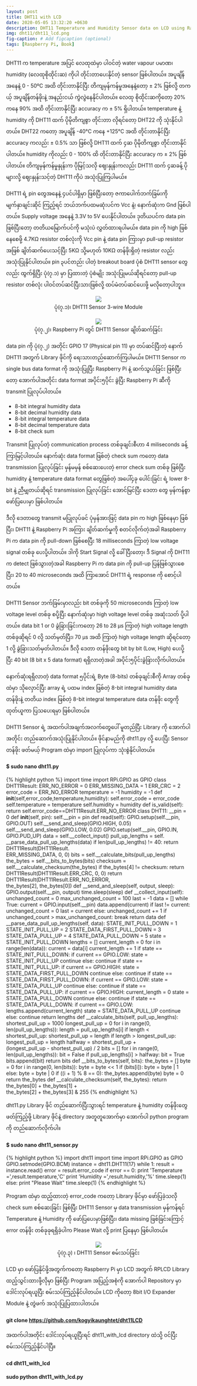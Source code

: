 ```yaml
---
layout: post
title: DHT11 with LCD
date: 2020-05-05 13:32:20 +0630
description: DHT11 Temperature and Humidity Sensor data on LCD using Raspberry Pi
img: dht11/dht11_lcd.png
fig-caption: # Add figcaption (optional)
tags: [Raspberry Pi, Book]
---
```

DHT11 က temperature အပြင် လေထုထဲမှာ ပါဝင်တဲ့ water vapour ပမာဏ၊ humidity (လေထုစိုထိုင်းဆ) ကိုပါ တိုင်းတာပေးနိုင်တဲ့ sensor ဖြစ်ပါတယ်။ အပူချိန်အနေနဲ့ 0 - 50ºC အထိ တိုင်းတာနိုင်ပြီး တိကျမှန်ကန်မှုအနေနဲ့တော့ ± 2% ဖြစ်လို့ တကယ့် အပူချိန်တန်ဖိုးနဲ့ အနည်းငယ် ကွဲလွဲနေနိုင်ပါတယ်။ လေထု စိုထိုင်းဆကိုတော့ 20% ကနေ 90% အထိ တိုင်းတာနိုင်ပြီး accuracy က ± 5% ရှိပါတယ်။ temperature နဲ့ humidity ကို DHT11 ထက် ပိုမိုတိကျစွာ တိုင်းတာ လိုရင်တော့ DHT22 ကို သုံးနိုင်ပါတယ်။ DHT22 ကတော့ အပူချိန် -40°C ကနေ +125°C အထိ တိုင်းတာနိုင်ပြီး accuracy ကလည်း ± 0.5% သာ ဖြစ်လို့ DHT11 ထက် ၄ဆ ပိုမိုတိကျစွာ တိုင်းတာနိုင်ပါတယ်။ humidity ကိုလည်း 0 - 100% ထိ တိုင်းတာနိုင်ပြီး accuracy က ± 2% ဖြစ်ပါတယ်။ တိကျမှန်ကန်မှုနှုန်းက ပိုမြင့်သလို ဈေးနှုန်းကလည်း DHT11 ထက် ၄ဆခန့် ပိုများလို့ ဈေးနှုန်းသင့်တဲ့ DHT11 ကိုပဲ အသုံးပြုကြပါမယ်။

DHT11 ရဲ့ pin တွေအနေနဲ့ ၄ပင်ပါရှိမှာ ဖြစ်ပြီးတော့ ဇကာပေါက်ဘက်ခြမ်းကို မျက်နှာချင်းဆိုင် ကြည့်ရင် ဘယ်ဘက်ပထမဆုံးပင်က Vcc နဲ့၊ နောက်ဆုံးက Gnd ဖြစ်ပါတယ်။ Supply voltage အနေနဲ့ 3.3V to 5V ပေးနိုင်ပါတယ်။ ဒုတိယပင်က data pin ဖြစ်ပြီးတော့ တတိယမြောက်ပင်ကို မသုံးပဲ လွှတ်ထားရပါမယ်။ data pin ကို high ဖြစ်နေစေဖို့ 4.7KΩ resistor တစ်လုံးကို Vcc pin နဲ့ data pin ကြားမှာ pull-up resistor အဖြစ် ချိတ်ဆက်ပေးသင့်ပြီး 5KΩ သို့မဟုတ် 10KΩ တန်ဖိုးရှိတဲ့ resistor လည်း အသုံးပြုနိုင်ပါတယ်။ pin ၃ပင်တည်း ပါတဲ့ breakout board ပုံစံ DHT11 sensor တွေလည်း ထွက်ရှိပြီး ပုံ(၇.၁) မှာ ပြထားတဲ့ ပုံစံမျိုး အသုံးပြုမယ်ဆိုရင်တော့ pull-up resistor တစ်လုံး ပါဝင်တပ်ဆင်ပြီးသားဖြစ်လို့ ထပ်မံတပ်ဆင်ပေးဖို့ မလိုတော့ပါဘူး။

<p align="center">
<img src="/assets/img/dht11/dht11.png">
<br>
<a>ပုံ(၇.၁)၊ DHT11 Sensor 3-wire Module</a>
</p>

<p align="center">
<img src="/assets/img/dht11/rpi_dht11.png">
<br>
<a>ပုံ(၇.၂)၊ Raspberry Pi တွင် DHT11 Sensor ချိတ်ဆက်ခြင်း</a>
</p>

data pin ကို ပုံ(၇.၂) အတိုင်း GPIO 17 (Physical pin 11) မှာ တပ်ဆင်ပြီးတဲ့ နောက် DHT11 အတွက် Library ဖိုင်ကို ရေးသားတည်ဆောက်ကြပါမယ်။ DHT11 Sensor က single bus data format ကို အသုံးပြုပြီး Raspberry Pi နဲ့ ဆက်သွယ်ခြင်း ဖြစ်ပြီးတော့ အောက်ပါအတိုင်း data format အပိုင်း၅ပိုင်း ခွဲပြီး Raspberry Pi ဆီကို transmit ပြုလုပ်ပါတယ်။

* 8-bit integral humidity data
* 8-bit decimal humidity data
* 8-bit integral temperature data
* 8-bit decimal temperature data
* 8-bit check sum

Transmit ပြုလုပ်တဲ့ communication process တစ်ခုချင်းစီဟာ 4 miliseconds ခန့် ကြာမြင့်ပါတယ်။ နောက်ဆုံး data format ဖြစ်တဲ့ check sum ကတော့ data transmission ပြုလုပ်ခြင်း မှန်မမှန် စစ်ဆေးပေးတဲ့ error check sum တစ်ခု ဖြစ်ပြီး humidity နဲ့ temperature data format တွေဖြစ်တဲ့ အပေါ်၄ခု ပေါင်းခြင်း ရဲ့ lower 8-bit နဲ့ ညီမျှတယ်ဆိုရင် transmission ပြုလုပ်ခြင်း အောင်မြင်ပြီး ဒေတာ တွေ မှန်ကန်စွာ ဖော်ပြပေးမှာ ဖြစ်ပါတယ်။

ဒီလို ဒေတာတွေ transmit မပြုလုပ်ခင် ပုံမှန်အားဖြင့် data pin က high ဖြစ်နေမှာ ဖြစ်ပြီး၊ DHT11 နဲ့ Raspberry Pi အကြား ချိတ်ဆက်မှုကို စတင်လိုက်တဲ့အခါ Raspberry Pi က data pin ကို pull-down ဖြစ်စေပြီး 18 milliseconds ကြာတဲ့ low voltage signal တစ်ခု ပေးပို့ပါတယ်။ ဒါကို Start Signal လို့ ခေါ်ပြီးတော့၊ ဒီ Signal ကို DHT11 က detect ဖြစ်သွားတဲ့အခါ Raspberry Pi က data pin ကို pull-up ပြန်ဖြစ်သွားစေပြီး၊ 20 to 40 microseconds အထိ ကြာအောင် DHT11 ရဲ့ response ကို စောင့်ပါတယ်။

DHT11 Sensor ဘက်ခြမ်းမှာလည်း bit တစ်ခုကို 50 microseconds ကြာတဲ့ low voltage level တစ်ခု စပို့ပြီး နောက်ဆုံးမှာ high voltage level တစ်ခု အဆုံးသတ် ပို့ပါတယ်။ data bit 1 or 0 ခွဲခြားခြင်းကတော့ 26 to 28 µs ကြာတဲ့ high voltage length တစ်ခုဆိုရင် 0 လို့ သတ်မှတ်ပြီး၊ 70 µs အထိ ကြာတဲ့ high voltage length ဆိုရင်တော့ 1 လို့ ခွဲခြားသတ်မှတ်ပါတယ်။ ဒီလို ဒေတာ တန်ဖိုးတွေ bit by bit (Low, High) ပေးပို့ပြီး 40 bit (8 bit x 5 data format) ရရှိလာတဲ့အခါ အပိုင်း၅ပိုင်းခွဲခြားလိုက်ပါတယ်။

နောက်ဆုံးရရှိလာတဲ့ data format ၅ပိုင်းရဲ့ Byte (8-bits) တစ်ခုချင်းစီကို Array တစ်ခုထဲမှာ သိုလှောင်ပြီး array ရဲ့ ပထမ  index  ဖြစ်တဲ့ 8-bit integral humidity data တန်ဖိုးနဲ့ တတိယ index ဖြစ်တဲ့ 8-bit integral temperature data တန်ဖိုး တွေကို ထုတ်ယူကာ ပြသပေးရမှာ ဖြစ်ပါတယ်။

DHT11 Sensor ရဲ့ အထက်ပါအချက်အလက်တွေပေါ် မူတည်ပြီး Library ကို အောက်ပါအတိုင်း တည်ဆောက်အသုံးပြုနိုင်ပါတယ်။ ဖိုင်နာမည်ကို dht11.py လို့ ပေးပြီး Sensor တန်ဖိုး ဖတ်မယ့် Program ထဲမှာ import ပြုလုပ်ကာ သုံးစွဲနိုင်ပါတယ်။

#### $ sudo nano dht11.py

{% highlight python %}
import time
import RPi.GPIO as GPIO
class DHT11Result:
  ERR_NO_ERROR = 0
  ERR_MISSING_DATA = 1
  ERR_CRC = 2
  error_code = ERR_NO_ERROR
  temperature = -1
  humidity = -1
  def __init__(self,error_code,temperature,humidity):
    self.error_code = error_code
    self.temperature = temperature
    self.humidity = humidity
  def is_valid(self):
    return self.error_code==DHT11Result.ERR_NO_ERROR
class DHT11:
  __pin = 0
  def __init__(self, pin):
    self.__pin = pin
  def read(self):
    GPIO.setup(self.__pin, GPIO.OUT)
    self.__send_and_sleep(GPIO.HIGH, 0.05)
    self.__send_and_sleep(GPIO.LOW, 0.02)
    GPIO.setup(self.__pin, GPIO.IN, GPIO.PUD_UP)
    data = self.__collect_input()
    pull_up_lengths = self.\
    __parse_data_pull_up_lengths(data)
    if len(pull_up_lengths) != 40:
      return DHT11Result(DHT11Result.\
      ERR_MISSING_DATA, 0, 0)
    bits = self.__calculate_bits(pull_up_lengths)
    the_bytes = self.__bits_to_bytes(bits)
    checksum = self.__calculate_checksum(the_bytes)
    if the_bytes[4] != checksum:
      return DHT11Result(DHT11Result.ERR_CRC, 0, 0)
    return DHT11Result(DHT11Result.ERR_NO_ERROR,\
    the_bytes[2], the_bytes[0])
  def __send_and_sleep(self, output, sleep):
    GPIO.output(self.__pin, output)
    time.sleep(sleep)
  def __collect_input(self):
    unchanged_count = 0
    max_unchanged_count = 100
    last = -1
    data = []
    while True:
      current = GPIO.input(self.__pin)
      data.append(current)
      if last != current:
        unchanged_count = 0
        last = current
      else:
        unchanged_count += 1
        if unchanged_count > max_unchanged_count:
          break
    return data
  def __parse_data_pull_up_lengths(self, data):
    STATE_INIT_PULL_DOWN = 1
    STATE_INIT_PULL_UP = 2
    STATE_DATA_FIRST_PULL_DOWN = 3
    STATE_DATA_PULL_UP = 4
    STATE_DATA_PULL_DOWN = 5
    state = STATE_INIT_PULL_DOWN
    lengths = []
    current_length = 0
    for i in range(len(data)):
      current = data[i]
      current_length += 1
      if state == STATE_INIT_PULL_DOWN:
        if current == GPIO.LOW:
          state = STATE_INIT_PULL_UP
          continue
        else:
          continue
      if state == STATE_INIT_PULL_UP:
        if current == GPIO.HIGH:
          state = STATE_DATA_FIRST_PULL_DOWN
          continue
        else:
          continue
      if state == STATE_DATA_FIRST_PULL_DOWN:
        if current == GPIO.LOW:
          state = STATE_DATA_PULL_UP
          continue
        else:
          continue
      if state == STATE_DATA_PULL_UP:
        if current == GPIO.HIGH:
          current_length = 0
          state = STATE_DATA_PULL_DOWN
          continue
        else:
          continue
      if state == STATE_DATA_PULL_DOWN:
         if current == GPIO.LOW:
          lengths.append(current_length)
          state = STATE_DATA_PULL_UP
          continue
        else:
          continue
    return lengths
  def __calculate_bits(self, pull_up_lengths):
    shortest_pull_up = 1000
    longest_pull_up = 0
    for i in range(0, len(pull_up_lengths)):
      length = pull_up_lengths[i]
      if length < shortest_pull_up:
        shortest_pull_up = length
      if length > longest_pull_up:
        longest_pull_up = length
    halfway = shortest_pull_up + \
    (longest_pull_up - shortest_pull_up) / 2
    bits = []
    for i in range(0, len(pull_up_lengths)):
      bit = False
      if pull_up_lengths[i] > halfway:
        bit = True
      bits.append(bit)
    return bits
  def __bits_to_bytes(self, bits):
    the_bytes = []
    byte = 0
    for i in range(0, len(bits)):
      byte = byte << 1
      if (bits[i]):
        byte = byte | 1
      else:
        byte = byte | 0
      if ((i + 1) % 8 == 0):
        the_bytes.append(byte)
        byte = 0
    return the_bytes
  def __calculate_checksum(self, the_bytes):
    return the_bytes[0] + the_bytes[1] + \
    the_bytes[2] + the_bytes[3] & 255
{% endhighlight %}

dht11.py Library ဖိုင် တည်ဆောက်ပြီးသွားရင် temperature နဲ့ humidity တန်ဖိုးတွေ ဖတ်ကြည့်ဖို့ Library ဖိုင်နဲ့ directory အတူတူအောက်မှာ အောက်ပါ python program ကို တည်ဆောက်လိုက်ပါ။

#### $ sudo nano dht11_sensor.py

{% highlight python %}
import dht11
import time
import RPi.GPIO as GPIO
GPIO.setmode(GPIO.BCM)
instance = dht11.DHT11(17)
while 1:
  result = instance.read()
  error = result.error_code
  if error == 0:
    print 'Temperature =',result.temperature,'C'
    print 'Humidity =',result.humidity,'%'
    time.sleep(1)
  else:
    print "Please Wait"
    time.sleep(1)
{% endhighlight %}

Program ထဲမှာ ထည့်ထားတဲ့ error_code ကတော့ Library ဖိုင်မှာ ဖော်ပြခဲ့သလို check sum စစ်ဆေးခြင်း ဖြစ်ပြီး DHT11 Sensor မှ data transmission မှန်ကန်ရင် Temperature နဲ့ Humidity ကို ဖော်ပြပေးမှာဖြစ်ပြီး၊ data missing ဖြစ်ခြင်းကြောင့် error တန်ဖိုး တစ်ခုခုရရှိခဲ့ပါက Please Wait လို့ print ပြနေမှာ ဖြစ်ပါတယ်။

<p align="center">
<img src="/assets/img/dht11/dht11_test.png">
<br>
<a>ပုံ(၇.၃) ၊ DHT11 Sensor စမ်းသပ်ခြင်း</a>
</p>

LCD မှာ ဖော်ပြနိုင်ဖို့အတွက်ကတော့ Raspberry Pi မှာ LCD အတွက် RPLCD Library ထည့်သွင်းထားဖို့လိုမှာ ဖြစ်ပြီး Program အပြည့်အစုံကို အောက်ပါ Repository မှာ ဒေါင်းလုပ်ရယူပြီး စမ်းသပ်ကြည့်နိုင်ပါတယ်။ LCD ကိုတော့ 8bit I/O Expander Module နဲ့ တွဲဖက် အသုံးပြုပြထားပါတယ်။

#### git clone https://github.com/kogyikaunghtet/dht11LCD

အထက်ပါအတိုင်း ဒေါင်းလုပ်ရယူပြီးရင် dht11_with_lcd directory ထဲသို့ ဝင်ပြီး စမ်းသပ်ကြည့်နိုင်ပါပြီ။

#### cd dht11_with_lcd

#### sudo python dht11_with_lcd.py
